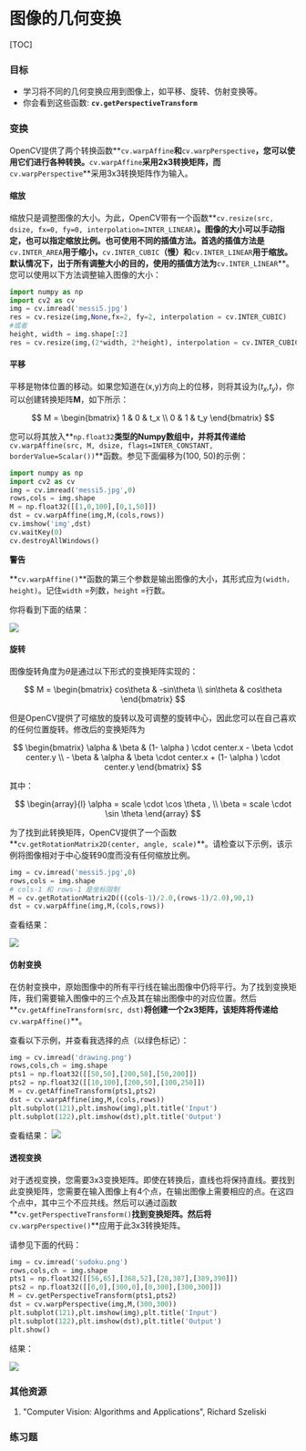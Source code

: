# 图像的几何变换

[TOC]

### 目标

- 学习将不同的几何变换应用到图像上，如平移、旋转、仿射变换等。
- 你会看到这些函数: **`cv.getPerspectiveTransform`**

### 变换

OpenCV提供了两个转换函数**`cv.warpAffine`**和**`cv.warpPerspective`**，您可以使用它们进行各种转换。**`cv.warpAffine`**采用2x3转换矩阵，而**`cv.warpPerspective`**采用3x3转换矩阵作为输入。

#### 缩放

缩放只是调整图像的大小。为此，OpenCV带有一个函数**`cv.resize(src, dsize, fx=0, fy=0, interpolation=INTER_LINEAR)`**。图像的大小可以手动指定，也可以指定缩放比例。也可使用不同的插值方法。首选的插值方法是**`cv.INTER_AREA`**用于缩小，**`cv.INTER_CUBIC`**（慢）和**`cv.INTER_LINEAR`**用于缩放。默认情况下，出于所有调整大小的目的，使用的插值方法为**`cv.INTER_LINEAR`**。您可以使用以下方法调整输入图像的大小：

```python
import numpy as np
import cv2 as cv
img = cv.imread('messi5.jpg')
res = cv.resize(img,None,fx=2, fy=2, interpolation = cv.INTER_CUBIC)
#或者
height, width = img.shape[:2]
res = cv.resize(img,(2*width, 2*height), interpolation = cv.INTER_CUBIC)
```

#### 平移

平移是物体位置的移动。如果您知道在(x,y)方向上的位移，则将其设为($t_x$,$t_y$)，你可以创建转换矩阵$\mathbf{M}$，如下所示：

$$
M = \begin{bmatrix} 1 & 0 & t_x \\ 0 & 1 & t_y \end{bmatrix}
$$

您可以将其放入**`np.float32`**类型的Numpy数组中，并将其传递给**`cv.warpAffine(src, M, dsize, flags=INTER_CONSTANT, borderValue=Scalar())`**函数。参见下面偏移为(100, 50)的示例：

```python
import numpy as np
import cv2 as cv
img = cv.imread('messi5.jpg',0)
rows,cols = img.shape
M = np.float32([[1,0,100],[0,1,50]])
dst = cv.warpAffine(img,M,(cols,rows))
cv.imshow('img',dst)
cv.waitKey(0)
cv.destroyAllWindows()
```

**警告**

**`cv.warpAffine()`**函数的第三个参数是输出图像的大小，其形式应为`(width，height)`。记住`width` =列数，`height` =行数。

你将看到下面的结果：

![](http://qiniu.aihubs.net/translation.jpg)

#### 旋转

图像旋转角度为$θ$是通过以下形式的变换矩阵实现的：

$$
M = \begin{bmatrix} cos\theta & -sin\theta \\ sin\theta & cos\theta \end{bmatrix}
$$

但是OpenCV提供了可缩放的旋转以及可调整的旋转中心，因此您可以在自己喜欢的任何位置旋转。修改后的变换矩阵为

$$
\begin{bmatrix} \alpha & \beta & (1- \alpha ) \cdot center.x - \beta \cdot center.y \\ - \beta & \alpha & \beta \cdot center.x + (1- \alpha ) \cdot center.y \end{bmatrix}
$$

其中：

$$
\begin{array}{l} \alpha = scale \cdot \cos \theta , \\ \beta = scale \cdot \sin \theta \end{array}
$$

为了找到此转换矩阵，OpenCV提供了一个函数**`cv.getRotationMatrix2D(center, angle, scale)`**。请检查以下示例，该示例将图像相对于中心旋转90度而没有任何缩放比例。

```python
img = cv.imread('messi5.jpg',0)
rows,cols = img.shape
# cols-1 和 rows-1 是坐标限制
M = cv.getRotationMatrix2D(((cols-1)/2.0,(rows-1)/2.0),90,1)
dst = cv.warpAffine(img,M,(cols,rows))
```

查看结果：

![](http://qiniu.aihubs.net/rotation.jpg)

#### 仿射变换

在仿射变换中，原始图像中的所有平行线在输出图像中仍将平行。为了找到变换矩阵，我们需要输入图像中的三个点及其在输出图像中的对应位置。然后**`cv.getAffineTransform(src, dst)`**将创建一个2x3矩阵，该矩阵将传递给**`cv.warpAffine()`**。

查看以下示例，并查看我选择的点（以绿色标记）：

```python
img = cv.imread('drawing.png')
rows,cols,ch = img.shape
pts1 = np.float32([[50,50],[200,50],[50,200]])
pts2 = np.float32([[10,100],[200,50],[100,250]])
M = cv.getAffineTransform(pts1,pts2)
dst = cv.warpAffine(img,M,(cols,rows))
plt.subplot(121),plt.imshow(img),plt.title('Input')
plt.subplot(122),plt.imshow(dst),plt.title('Output')
```

查看结果：
![](http://qiniu.aihubs.net/affine.jpg)

#### 透视变换

对于透视变换，您需要3x3变换矩阵。即使在转换后，直线也将保持直线。要找到此变换矩阵，您需要在输入图像上有4个点，在输出图像上需要相应的点。在这四个点中，其中三个不应共线。然后可以通过函数**`cv.getPerspectiveTransform()`**找到变换矩阵。然后将**`cv.warpPerspective()`**应用于此3x3转换矩阵。

请参见下面的代码：

```python
img = cv.imread('sudoku.png')
rows,cols,ch = img.shape
pts1 = np.float32([[56,65],[368,52],[28,387],[389,390]])
pts2 = np.float32([[0,0],[300,0],[0,300],[300,300]])
M = cv.getPerspectiveTransform(pts1,pts2)
dst = cv.warpPerspective(img,M,(300,300))
plt.subplot(121),plt.imshow(img),plt.title('Input')
plt.subplot(122),plt.imshow(dst),plt.title('Output')
plt.show()
```

结果：

![](http://qiniu.aihubs.net/perspective.jpg)

### 其他资源

1. "Computer Vision: Algorithms and Applications", Richard Szeliski

### 练习题